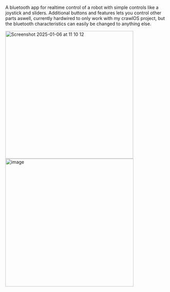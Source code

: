 A bluetooth app for realtime control of a robot with simple controls like a joystick and sliders. Additional buttons and features lets you control other parts aswell, currently hardwired to only work with my crawlOS project, but the bluetooth characteristics can easily be changed to anything else.

<img width="398" alt="Screenshot 2025-01-06 at 11 10 12" src="https://github.com/user-attachments/assets/59fe3908-d859-4f66-b8e8-b1999c98f7e3" />

<img width="399" alt="image" src="https://github.com/user-attachments/assets/c4bb4fa9-f6e1-4293-a469-b09c1ba98405" />
